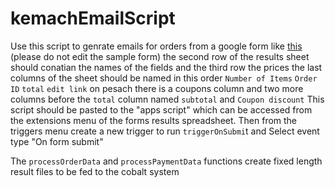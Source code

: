 # kemachEmailScript

Use this script to genrate emails for orders from a google form like [this](https://docs.google.com/forms/d/1R0lu2e-WaseXk69aCQEdmrqJUQfQm3A9ksUrhcQp3zU/edit) (please do not edit the sample form)
the second row of the results sheet should conatian the names of the fields and the third row the prices
the last columns of the sheet should be named in this order `Number of Items`	`Order ID`	`total` `edit link`
on pesach there is a coupons column and two more columns before the `total` column named `subtotal` and `Coupon discount`
This script should be pasted to the "apps script" which can be accessed from the extensions menu of the forms results spreadsheet.
Then from the triggers menu create a new trigger to run `triggerOnSubmi`t and Select event type "On form submit"

The `processOrderData` and `processPaymentData` functions create fixed length result files to be fed to the cobalt system
